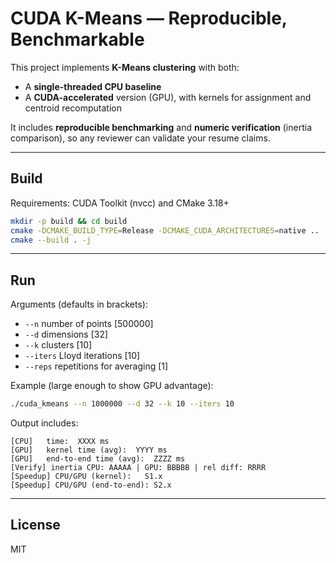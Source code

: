 
# CUDA K-Means — Reproducible, Benchmarkable

This project implements **K-Means clustering** with both:
- A **single-threaded CPU baseline**
- A **CUDA-accelerated** version (GPU), with kernels for assignment and centroid recomputation

It includes **reproducible benchmarking** and **numeric verification** (inertia comparison), so any reviewer can validate your resume claims.

---

## Build

Requirements: CUDA Toolkit (nvcc) and CMake 3.18+

```bash
mkdir -p build && cd build
cmake -DCMAKE_BUILD_TYPE=Release -DCMAKE_CUDA_ARCHITECTURES=native ..
cmake --build . -j
```

---

## Run

Arguments (defaults in brackets):
- `--n` number of points [500000]
- `--d` dimensions [32]
- `--k` clusters [10]
- `--iters` Lloyd iterations [10]
- `--reps` repetitions for averaging [1]

Example (large enough to show GPU advantage):
```bash
./cuda_kmeans --n 1000000 --d 32 --k 10 --iters 10
```

Output includes:
```
[CPU]   time:  XXXX ms
[GPU]   kernel time (avg):  YYYY ms
[GPU]   end-to-end time (avg):  ZZZZ ms
[Verify] inertia CPU: AAAAA | GPU: BBBBB | rel diff: RRRR
[Speedup] CPU/GPU (kernel):   S1.x
[Speedup] CPU/GPU (end-to-end): S2.x
```



---

## License
MIT
